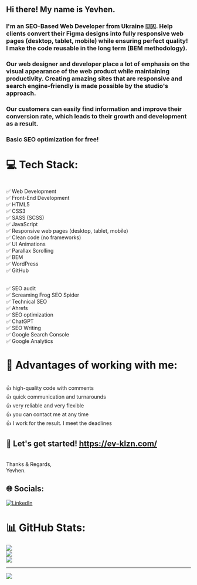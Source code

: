 ## Hi there! My name is Yevhen.
### I'm an SEO-Based Web Developer from Ukraine 🇺🇦. Help clients convert their Figma designs into fully responsive web pages (desktop, tablet, mobile) while ensuring perfect quality! I make the code reusable in the long term (BEM methodology).
### Our web designer and developer place a lot of emphasis on the visual appearance of the web product while maintaining productivity. Creating amazing sites that are responsive and search engine-friendly is made possible by the studio's approach.
### Our customers can easily find information and improve their conversion rate, which leads to their growth and development as a result.
### Basic SEO optimization for free!

# 💻 Tech Stack:

<br>✅ Web Development
<br>✅ Front-End Development
<br>✅ HTML5
<br>✅ CSS3
<br>✅ SASS (SCSS)
<br>✅ JavaScript
<br>✅ Responsive web pages (desktop, tablet, mobile)
<br>✅ Clean code (no frameworks)
<br>✅ UI Animations
<br>✅ Parallax Scrolling
<br>✅ BEM
<br>✅ WordPress
<br>✅ GitHub

<br>✅ SEO audit
<br>✅ Screaming Frog SEO Spider
<br>✅ Technical SEO
<br>✅ Ahrefs
<br>✅ SEO optimization
<br>✅ ChatGPT
<br>✅ SEO Writing
<br>✅ Google Search Console
<br>✅ Google Analytics

# 💫 Advantages of working with me:
<br>👍 high-quality code with comments
<br>👍 quick communication and turnarounds
<br>👍 very reliable and very flexible
<br>👍 you can contact me at any time
<br>👍 I work for the result. I meet the deadlines

## 🤝 Let's get started! https://ev-klzn.com/

<br>Thanks & Regards,
<br>Yevhen.

## 🌐 Socials:
[![LinkedIn](https://img.shields.io/badge/LinkedIn-%230077B5.svg?logo=linkedin&logoColor=white)](https://linkedin.com/in/ev-klzn) 
# 📊 GitHub Stats:
![](https://github-readme-stats.vercel.app/api?username=ev-klzn&theme=dark&hide_border=false&include_all_commits=true&count_private=true)<br/>
![](https://github-readme-streak-stats.herokuapp.com/?user=ev-klzn&theme=dark&hide_border=false)<br/>
![](https://github-readme-stats.vercel.app/api/top-langs/?username=ev-klzn&theme=dark&hide_border=false&include_all_commits=true&count_private=true&layout=compact)

---
[![](https://visitcount.itsvg.in/api?id=ev-klzn&icon=0&color=0)](https://visitcount.itsvg.in)

<!-- Proudly created with GPRM ( https://gprm.itsvg.in ) -->
